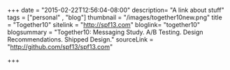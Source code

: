 +++
date = "2015-02-22T12:56:04-08:00"
description= "A link about stuff"
tags = ["personal" , "blog"]
thumbnail = "/images/together10new.png"
title = "Together10"
sitelink = "http://spf13.com"
bloglink= "together10"
blogsummary = "Together10: Messaging Study. A/B Testing. Design Recommendations. Shipped Design."
sourceLink = "http://github.com/spf13/spf13.com"

+++

